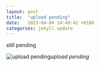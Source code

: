 ```yaml
---
layout: post
title:  "upload pending"
date:   2023-04-04 14:49:42 +0100
categories: jekyll update
---
```


still pending






![upload pending]()*upload pending*&nbsp;



[jekyll-docs]: https://jekyllrb.com/docs/home
[jekyll-gh]:   https://github.com/jekyll/jekyll
[jekyll-talk]: https://talk.jekyllrb.com/


